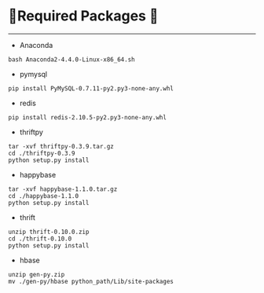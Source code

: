 
# :rocket:Required Packages :facepunch:
---

- Anaconda
```
bash Anaconda2-4.4.0-Linux-x86_64.sh
```

- pymysql
```
pip install PyMySQL-0.7.11-py2.py3-none-any.whl
```

- redis
```
pip install redis-2.10.5-py2.py3-none-any.whl
```

- thriftpy
```
tar -xvf thriftpy-0.3.9.tar.gz
cd ./thriftpy-0.3.9
python setup.py install
```

- happybase
```
tar -xvf happybase-1.1.0.tar.gz
cd ./happybase-1.1.0
python setup.py install
```

- thrift
```
unzip thrift-0.10.0.zip
cd ./thrift-0.10.0
python setup.py install
```

- hbase
```
unzip gen-py.zip
mv ./gen-py/hbase python_path/Lib/site-packages
```
